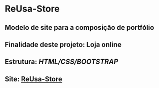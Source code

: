 # ReUsa-Store


## Modelo de site para a composição de portfólio
## Finalidade deste projeto: Loja online
## Estrutura: _HTML/CSS/BOOTSTRAP_
## Site: [ReUsa-Store](https://re-usa-store.vercel.app/)